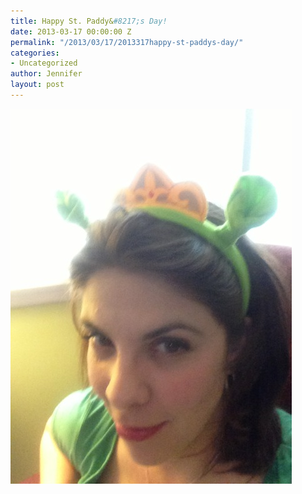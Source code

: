 ```yaml
---
title: Happy St. Paddy&#8217;s Day!
date: 2013-03-17 00:00:00 Z
permalink: "/2013/03/17/2013317happy-st-paddys-day/"
categories:
- Uncategorized
author: Jennifer
layout: post
---
```


![](/assets/images/Happy-St-Paddyand-8217-s-Day/iphone-20130317141833-0.jpg)
